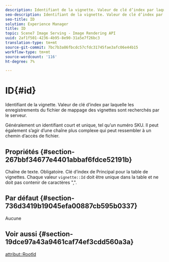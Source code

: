 ```yaml
---
description: Identifiant de la vignette. Valeur de clé d’index par laquelle les enregistrements du fichier de mappage des vignettes sont recherchés par le serveur.
seo-description: Identifiant de la vignette. Valeur de clé d’index par laquelle les enregistrements du fichier de mappage des vignettes sont recherchés par le serveur.
seo-title: ID
solution: Experience Manager
title: ID
topic: Scene7 Image Serving - Image Rendering API
uuid: 2af1f501-4236-4b95-8e90-31a5e7f26bc3
translation-type: tm+mt
source-git-commit: 7bc7b3a86fbcdc57cfdc31745fae3afc06e44b15
workflow-type: tm+mt
source-wordcount: '116'
ht-degree: 7%

---
```



# ID{#id}

Identifiant de la vignette. Valeur de clé d’index par laquelle les enregistrements du fichier de mappage des vignettes sont recherchés par le serveur.

Généralement un identifiant court et unique, tel qu’un numéro SKU. Il peut également s’agir d’une chaîne plus complexe qui peut ressembler à un chemin d’accès de fichier.

## Propriétés {#section-267bbf34677e4401abbaf6fdce52191b}

Chaîne de texte. Obligatoire. Clé d’index de Principal pour la table de vignettes. Chaque valeur `vignette::Id` doit être unique dans la table et ne doit pas contenir de caractères &quot;,&quot;.

## Par défaut {#section-736d3419b19045efa00887cb595b0337}

Aucune

## Voir aussi {#section-19dce97a43a9461caf74ef3cdd560a3a}

[attribut::RootId](../../../../../ir-api/material-cat/image-rendering-api-ref/c-ir-material-catalog/c-ir-attributes-reference/r-ir-rootid.md#reference-54b42b7125824be593378c1accb70d5a)
